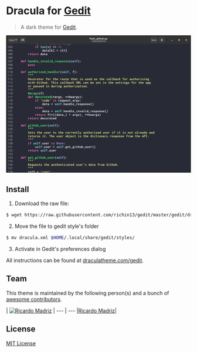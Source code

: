 # Dracula for [Gedit](https://wiki.gnome.org/Apps/Gedit)

> A dark theme for [Gedit](https://wiki.gnome.org/Apps/Gedit).

![Screenshot](./screenshot.png)

## Install

1. Download the raw file:

 ```bash
 $ wget https://raw.githubusercontent.com/richin13/gedit/master/gedit/dracula.xml
 ```

2. Move the file to gedit style's folder

  ```bash
  $ mv dracula.xml $HOME/.local/share/gedit/styles/
  ```

3. Activate in Gedit's preferences dialog


All instructions can be found at [draculatheme.com/gedit](https://draculatheme.com/gedit).

## Team

This theme is maintained by the following person(s) and a bunch of [awesome contributors](https://github.com/dracula/template/graphs/contributors).

| [![Ricardo Madriz](https://avatars3.githubusercontent.com/u/8370058?v=3&s=96)](https://github.com/richin13) |
--- | ---
|[Ricardo Madriz](https://github.com/richin13)|

## License

[MIT License](./LICENSE)
